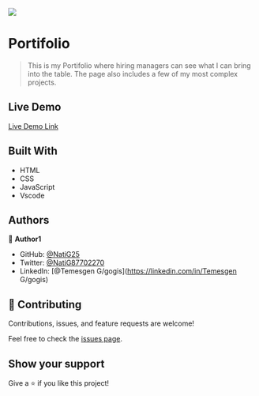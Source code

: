 ![](https://img.shields.io/badge/Microverse-blueviolet)

# Portifolio

>This is my Portifolio where hiring managers can see what I can bring into the table. The page also includes a few of my most complex projects.

## Live Demo

[Live Demo Link](https://natig25.github.io/Portifolio/)

## Built With

- HTML
- CSS
- JavaScript
- Vscode

## Authors

👤 **Author1**

- GitHub: [@NatiG25](https://github.com/NatiG25)
- Twitter: [@NatiG87702270](https://twitter.com/NatiG87702270)
- LinkedIn: [@Temesgen G/gogis](https://linkedin.com/in/Temesgen G/gogis)

## 🤝 Contributing

Contributions, issues, and feature requests are welcome!

Feel free to check the [issues page](../../issues/).

## Show your support

Give a ⭐️ if you like this project!
